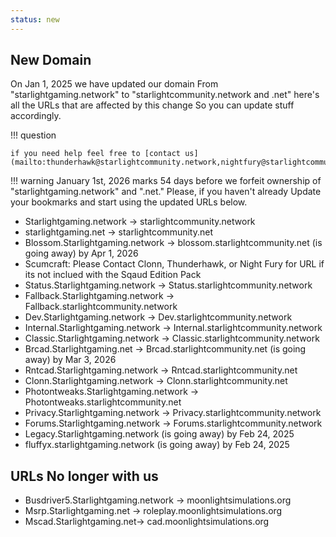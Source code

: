 ```yaml
---
status: new
---
```


## New Domain

On Jan 1, 2025 we have updated our domain From "starlightgaming.network" to "starlightcommunity.network and .net" here's all the URLs that are affected by this change
So you can update stuff accordingly. 

!!! question

    if you need help feel free to [contact us](mailto:thunderhawk@starlightcommunity.network,nightfury@starlightcommunity.network).

!!! warning
    January 1st, 2026 marks 54 days before we forfeit ownership of "starlightgaming.network" and ".net." Please, if 
    you haven't already Update your bookmarks and start using the updated URLs below.

* Starlightgaming.network → starlightcommunity.network
* starlightgaming.net → starlightcommunity.net
* Blossom.Starlightgaming.network → blossom.starlightcommunity.net (is going away) by Apr 1, 2026
* Scumcraft: Please Contact Clonn, Thunderhawk, or Night Fury for URL if its not inclued with the Sqaud Edition Pack
* Status.Starlightgaming.network → Status.starlightcommunity.network
* Fallback.Starlightgaming.network → Fallback.starlightcommunity.network
* Dev.Starlightgaming.network → Dev.starlightcommunity.network
* Internal.Starlightgaming.network → Internal.starlightcommunity.network
* Classic.Starlightgaming.network → Classic.starlightcommunity.network
* Brcad.Starlightgaming.net → Brcad.starlightcommunity.net (is going away) by Mar 3, 2026
* Rntcad.Starlightgaming.network → Rntcad.starlightcommunity.net
* Clonn.Starlightgaming.network → Clonn.starlightcommunity.net
* Photontweaks.Starlightgaming.network → Photontweaks.starlightcommunity.net
* Privacy.Starlightgaming.network → Privacy.starlightcommunity.network
* Forums.Starlightgaming.network → Forums.starlightcommunity.network
* Legacy.Starlightgaming.network (is going away) by Feb 24, 2025
* fluffyx.starlightgaming.network (is going away) by Feb 24, 2025

## URLs No longer with us

* Busdriver5.Starlightgaming.network → moonlightsimulations.org
* Msrp.Starlightgaming.net → roleplay.moonlightsimulations.org
* Mscad.Starlightgaming.net→ cad.moonlightsimulations.org
